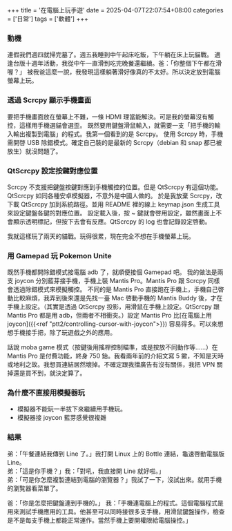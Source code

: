 +++
title = '在電腦上玩手遊'
date = 2025-04-07T22:07:54+08:00
categories = ['日常']
tags = ['軟體']
+++

### 動機
連假我們週四就掃完墓了。週五我睡到中午起床吃飯，下午躺在床上玩貓戰。
適逢台版十週年活動，我從中午一直滑到吃完晚餐還繼續。爸：「你整個下午都在滑喔？」
被我爸這麼一說，我發現這樣躺著滑好像真的不太好。所以決定放到電腦螢幕上玩。

### 透過 Scrcpy 顯示手機畫面
要把手機畫面放在螢幕上不難，一條 HDMI 理當能解決。可是我的螢幕沒有觸控，這樣用手機選貓會選歪。
既然要用鍵盤滑鼠輸入，就需要一支「把手機的輸入輸出複製到電腦」的程式。我第一個看到的是 Scrcpy。
使用 Scrcpy 時，手機需開啓 USB 除錯模式。確定自己裝的是最新的 Scrcpy（debian 和 snap 都已被放生）就沒問題了。

### QtScrcpy 設定按鍵對應位置
Scrcpy 不支援把鍵盤按鍵對應到手機觸控的位置。但是 QtScrcpy 有這個功能。QtScrcpy 如同各種安卓模擬器，不意外是中國人做的。
於是我放棄 Scrcpy，改下載 QtScrcpy 加到系統路徑。並用 README 裡的線上 keymap.json 生成工具來設定鍵盤各鍵的對應位置。
設定載入後，按 ~ 鍵就會啓用設定，雖然畫面上不會顯示透明標記，但按下去會有反應。QtScrcpy 的 log 也會記錄設定啓動。

我就這樣玩了兩天的貓戰。玩得很累，現在完全不想在手機螢幕上玩。

### 用 Gamepad 玩 Pokemon Unite
既然手機都開除錯模式接電腦 adb 了，就順便接個 Gamepad 吧。
我的做法是兩支 joycon 分別藍芽接手機，手機上裝 Mantis Pro。Mantis Pro 跟 Scrcpy 同樣會透過除錯模式來模擬觸控。
不同的是 Mantis Pro 直接跑在手機上，手機自己啓動比較麻煩，我弄到後來還是先找一臺 Mac 啓動手機的 Mantis Buddy 後，才在手機上設定。（其實是透過 QtScrcpy 投影，用滑鼠在手機上設定。QtScrcpy 跟 Mantis Pro 都是用 adb，但兩者不相衝突。）設定 Mantis Pro 比[在電腦上用 joycon]({{<ref "ptt2/controlling-cursor-with-joycon">}}) 容易得多。可以來想想手機接手把，除了玩遊戲之外的應用。

話說 moba game 模式（按鍵後用搖桿控制瞄準，或是按放不同動作等……）在 Mantis Pro 是付費功能，終身 750 鈶。我看兩年前的介紹文寫 5 䥲，不知是天時或地利之故。我想買連結居然壞掉。不確定跟我擋廣告有沒有關係，我把 VPN 關掉還是買不到，就決定算了。

### 為什麼不直接用模擬器玩
- 模擬器不能玩一半拔下來繼續用手機玩。
- 模擬器接 joycon 藍芽感覺很複雜

### 結果
弟：「午餐連結我傳到 Line 了。」我打開 Linux 上的 Bottle 連結，龜速啓動電腦版 Line。<br>
弟：「這是你手機？」我：「對吼，我直接開 Line 就好啦。」<br>
弟：「可是你怎麼複製連結到電腦的瀏覽器？」我試了一下，沒試出來。就用手機的瀏覧器看菜單了。<br>

爸：「你是怎麼把鍵盤連到手機的。」
我：「手機連電腦上的程式。這個電腦程式是用來測試手機應用的工具。他甚至可以同時接很多支手機，用滑鼠鍵盤操作，檢查是不是每支手機上都能正常運作。當然手機上要開權限給電腦操控。」
